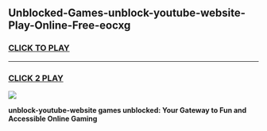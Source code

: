 
## Unblocked-Games-unblock-youtube-website-Play-Online-Free-eocxg
<h3>
<a href="https://premium76.site?title=unblock-youtube-website&ref=26A">CLICK TO PLAY</a></h3>
<hr>

<h3>
<a href="https://premium76.site?title=unblock-youtube-website&ref=26A">CLICK 2 PLAY</a>
  
</h3>

<a href="https://premium76.site?title=unblock-youtube-website&ref=26A"><img src="https://clearcache.store/games.png"></a>


**unblock-youtube-website games unblocked: Your Gateway to Fun and Accessible Online Gaming**
